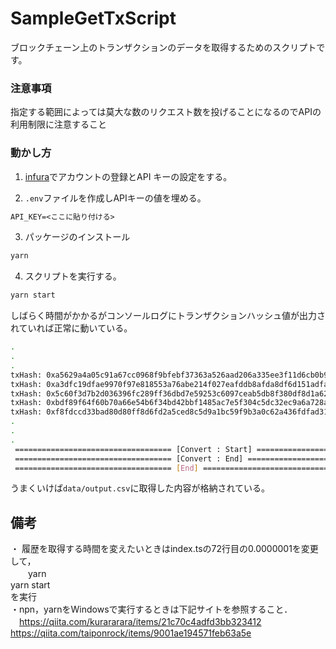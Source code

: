 # SampleGetTxScript
ブロックチェーン上のトランザクションのデータを取得するためのスクリプトです。

### 注意事項

指定する範囲によっては莫大な数のリクエスト数を投げることになるのでAPIの利用制限に注意すること

### 動かし方

1. [infura](https://app.infura.io)でアカウントの登録とAPI キーの設定をする。

2. `.env`ファイルを作成しAPIキーの値を埋める。

```txt
API_KEY=<ここに貼り付ける>
```

3. パッケージのインストール

```bash
yarn
```

4. スクリプトを実行する。

```bash
yarn start
```

しばらく時間がかかるがコンソールログにトランザクションハッシュ値が出力されていれば正常に動いている。

```bash
.
.
.
txHash: 0xa5629a4a05c91a67cc0968f9bfebf37363a526aad206a335ee3f11d6cb0b9c03
txHash: 0xa3dfc19dfae9970f97e818553a76abe214f027eafddb8afda8df6d151adfa46d
txHash: 0x5c60f3d7b2d036396fc289ff36dbd7e59253c6097ceab5db8f380df8d1a626c2
txHash: 0xbdf89f64f60b70a66e54b6f34bd42bbf1485ac7e5f304c5dc32ec9a6a728abdd
txHash: 0xf8fdccd33bad80d80ff8d6fd2a5ced8c5d9a1bc59f9b3a0c62a436fdfad316b4
.
.
.
 =================================== [Convert : Start] =================================== 
 =================================== [Convert : End] =================================== 
 =================================== [End] =================================== 
```

うまくいけば`data/output.csv`に取得した内容が格納されている。

## 備考
・ 履歴を取得する時間を変えたいときはindex.tsの72行目の0.0000001を変更して，  
　　yarn  
    yarn start  
   を実行  
・npn，yarnをWindowsで実行するときは下記サイトを参照すること．  
 　https://qiita.com/kurararara/items/21c70c4adfd3bb323412  
   https://qiita.com/taiponrock/items/9001ae194571feb63a5e  
